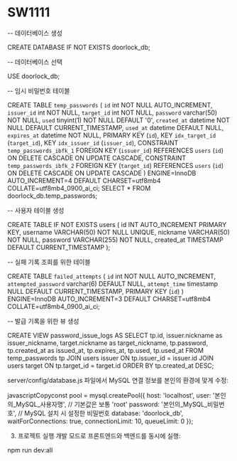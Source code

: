 # SW1111
 
-- 데이터베이스 생성

CREATE DATABASE IF NOT EXISTS doorlock_db;

-- 데이터베이스 선택

USE doorlock_db;

-- 임시 비밀번호 테이블 

CREATE TABLE `temp_passwords` (
  `id` int NOT NULL AUTO_INCREMENT,
  `issuer_id` int NOT NULL,
  `target_id` int NOT NULL,
  `password` varchar(50) NOT NULL,
  `used` tinyint(1) NOT NULL DEFAULT '0',
  `created_at` datetime NOT NULL DEFAULT CURRENT_TIMESTAMP,
  `used_at` datetime DEFAULT NULL,
  `expires_at` datetime NOT NULL,
  PRIMARY KEY (`id`),
  KEY `idx_target_id` (`target_id`),
  KEY `idx_issuer_id` (`issuer_id`),
  CONSTRAINT `temp_passwords_ibfk_1` FOREIGN KEY (`issuer_id`) REFERENCES `users` (`id`) ON DELETE CASCADE ON UPDATE CASCADE,
  CONSTRAINT `temp_passwords_ibfk_2` FOREIGN KEY (`target_id`) REFERENCES `users` (`id`) ON DELETE CASCADE ON UPDATE CASCADE
) ENGINE=InnoDB AUTO_INCREMENT=4 DEFAULT CHARSET=utf8mb4 COLLATE=utf8mb4_0900_ai_ci;
SELECT * FROM doorlock_db.temp_passwords;

-- 사용자 테이블 생성

CREATE TABLE IF NOT EXISTS users (
  id INT AUTO_INCREMENT PRIMARY KEY,
  username VARCHAR(50) NOT NULL UNIQUE,
  nickname VARCHAR(50) NOT NULL,
  password VARCHAR(255) NOT NULL,
  created_at TIMESTAMP DEFAULT CURRENT_TIMESTAMP
);

-- 실패 기록 조회를 위한 테이블 


CREATE TABLE `failed_attempts` (
  `id` int NOT NULL AUTO_INCREMENT,
  `attempted_password` varchar(6) DEFAULT NULL,
  `attempt_time` timestamp NULL DEFAULT CURRENT_TIMESTAMP,
  PRIMARY KEY (`id`)
) ENGINE=InnoDB AUTO_INCREMENT=3 DEFAULT CHARSET=utf8mb4 COLLATE=utf8mb4_0900_ai_ci;



-- 발급 기록을 위한 뷰 생성

CREATE VIEW password_issue_logs AS
SELECT 
    tp.id,
    issuer.nickname as issuer_nickname,
    target.nickname as target_nickname,
    tp.password,
    tp.created_at as issued_at,
    tp.expires_at,
    tp.used,
    tp.used_at
FROM temp_passwords tp
JOIN users issuer ON tp.issuer_id = issuer.id
JOIN users target ON tp.target_id = target.id
ORDER BY tp.created_at DESC;


server/config/database.js 파일에서 MySQL 연결 정보를 본인의 환경에 맞게 수정:

javascriptCopyconst pool = mysql.createPool({
  host: 'localhost',
  user: '본인의_MySQL_사용자명',     // 기본값은 보통 'root'
  password: '본인의_MySQL_비밀번호',  // MySQL 설치 시 설정한 비밀번호
  database: 'doorlock_db',
  waitForConnections: true,
  connectionLimit: 10,
  queueLimit: 0
});

3. 프로젝트 실행
개발 모드로 프론트엔드와 백엔드를 동시에 실행:

npm run dev:all
